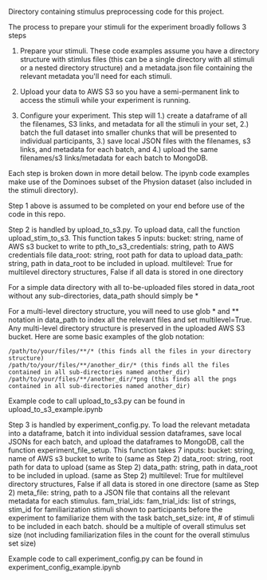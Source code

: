 Directory containing stimulus preprocessing code for this project.

The process to prepare your stimuli for the experiment broadly follows 3 steps

1. Prepare your stimuli. These code examples assume you have a directory structure with stimlus files (this can be a single directory with all stimuli or a nested directory structure) and a metadata.json file containing the relevant metadata you'll need for each stimuli.

2. Upload your data to AWS S3 so you have a semi-permanent link to access the stimuli while your experiment is running.

3. Configure your experiment. This step will 1.) create a dataframe of all the filenames, S3 links, and metadata for all the stimuli in your set, 2.) batch the full dataset into smaller chunks that will be presented to individual participants, 3.) save local JSON files with the filenames, s3 links, and metadata for each batch, and 4.) upload the same filenames/s3 links/metadata for each batch to MongoDB.

Each step is broken down in more detail below. The ipynb code examples make use of the Dominoes subset of the Physion dataset (also included in the stimuli directory).


Step 1 above is assumed to be completed on your end before use of the code in this repo.


Step 2 is handled by upload_to_s3.py. To upload data, call the function upload_stim_to_s3. This function takes 5 inputs:
    bucket: string, name of AWS s3 bucket to write to
    pth_to_s3_credentials: string, path to AWS credentials file
    data_root: string, root path for data to upload
    data_path: string, path in data_root to be included in upload.
    multilevel: True for multilevel directory structures, False if all data is stored in one directory

For a simple data directory with all to-be-uploaded files stored in data_root without any sub-directories, data_path should simply be *
    
For a multi-level directory structure, you will need to use glob * and ** notation in data_path to index all the relevant files and set multilevel=True. Any multi-level directory structure is preserved in the uploaded AWS S3 bucket.  Here are some basic examples of the glob notation:

    /path/to/your/files/**/* (this finds all the files in your directory structure)
    /path/to/your/files/**/another_dir/* (this finds all the files contained in all sub-directories named another_dir)
    /path/to/your/files/**/another_dir/*png (this finds all the pngs contained in all sub-directories named another_dir)

Example code to call upload_to_s3.py can be found in upload_to_s3_example.ipynb


Step 3 is handled by experiment_config.py. To load the relevant metadata into a dataframe, batch it into individual session dataframes, save local JSONs for each batch, and upload the dataframes to MongoDB, call the function experiment_file_setup. This function takes 7 inputs:
    bucket: string, name of AWS s3 bucket to write to (same as Step 2)
    data_root: string, root path for data to upload (same as Step 2)
    data_path: string, path in data_root to be included in upload. (same as Step 2)
    multilevel: True for multilevel directory structures, False if all data is stored in one directore (same as Step 2)
    meta_file: string, path to a JSON file that contains all the relevant metadata for each stimulus.
    fam_trial_ids: fam_trial_ids: list of strings, stim_id for familiarization stimuli shown to participants before the experiment to familiarize them with the task
    batch_set_size: int, # of stimuli to be included in each batch. should be a multiple of overall stimulus set size (not including familiarization files in the count for the overall stimulus set size)
    
Example code to call experiment_config.py can be found in experiment_config_example.ipynb 
